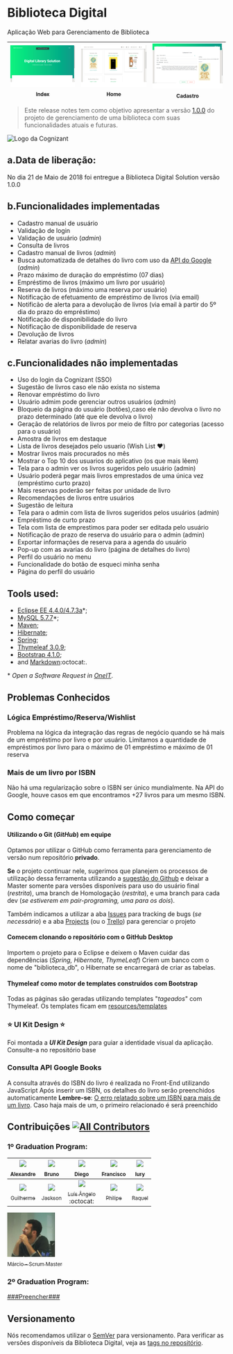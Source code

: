 # Biblioteca Digital
Aplicação Web para Gerenciamento de Biblioteca

| [<img src="index-printscreen.png" width="330px;"/><br /><sub>Index</sub>](index-printscreen.png)<br /> |  [<img src="home-books-printscreen.png" width="330px;"/><br /><sub>Home</sub>](home-books-printscreen.png)<br /> | [<img src="books-new-printscreen.png" width="330px;"/><br /><sub>Cadastro</sub>](books-new-printscreen.png)<br /> | 
| :---: | :---: | :---: |



> Este release notes tem como objetivo apresentar a versão [1.0.0](https://semver.org) do projeto de gerenciamento de uma biblioteca com suas funcionalidades atuais e futuras.

![Logo da Cognizant](https://www.owasp.org/images/5/57/Cognizant.png)

## a.Data de liberação:
No dia 21 de Maio de 2018 foi entregue a Biblioteca Digital Solution versão 1.0.0

## b.Funcionalidades implementadas
  -  Cadastro manual de usuário
  -  Validação de login
  -  Validação de usuário (*admin*)
  -  Consulta de livros
  -  Cadastro manual de livros (*admin*)
  -  Busca automatizada de detalhes do livro com uso da [API do Google](https://developers.google.com/books/) (*admin*)
  -  Prazo máximo de duração do empréstimo (07 dias)
  -  Empréstimo de livros (máximo um livro por usuário)
  -  Reserva de livros (máximo uma reserva por usuário)
  -  Notificação de efetuamento de empréstimo de livros (via email)
  -  Notificão de alerta para a devolução de livros (via email à partir do 5º dia do prazo do empréstimo)
  -  Notificação de disponibilidade do livro
  -  Notificação de disponibilidade de reserva
  -  Devolução de livros
  -  Relatar avarias do livro (*admin*)
  
## c.Funcionalidades não implementadas
  -  Uso do login da Cognizant (SSO)
  -  Sugestão de livros caso ele não exista no sistema
  -  Renovar empréstimo do livro
  -  Usuário admim pode gerenciar outros usuários (*admin*)
  -  Bloqueio da página do usuário (botões),caso ele não devolva o livro no prazo determinado (até que ele devolva o livro)
  -  Geração de relatórios de livros por meio de filtro por categorias (acesso para o usuário)
  -  Amostra de livros em destaque
  -  Lista de livros desejados pelo usuario (Wish List :heart:)
  -  Mostrar livros mais procurados no mês
  -  Mostrar o Top 10 dos usuarios do aplicativo (os que mais lêem)
  -  Tela para o admin ver os livros sugeridos pelo usuário (admin)
  -  Usuário poderá pegar mais livros emprestados de uma única vez (empréstimo curto prazo)
  -  Mais reservas poderão ser feitas por unidade de livro
  -  Recomendações de livros entre usuários
  -  Sugestão de leitura 
  -  Tela para o admin com lista de livros sugeridos pelos usuários (admin)
  -  Empréstimo de curto prazo
  -  Tela com lista de emprestimos para poder ser editada pelo usuário
  -  Notificação de prazo de reserva do usuário para o admin (admin)
  -  Exportar informações de reserva para a agenda do usuário
  -  Pop-up com as avarias do livro (página de detalhes do livro)
  -  Perfil do usuário no menu
  -  Funcionalidade do botão de esqueci minha senha
  -  Página do perfil do usuário  

## **Tools used**:
  - [Eclipse EE 4.4.0/4.7.3a](http://www.eclipse.org/downloads/packages/eclipse-ide-java-ee-developers/oxygen3a)\*;
  - [MySQL 5.7.7](https://www.mysql.com/products/community/)\*;
  - [Maven](https://maven.apache.org/);
  - [Hibernate](http://hibernate.org/);
  - [Spring](https://spring.io/);
  - [Thymeleaf 3.0.9](https://www.thymeleaf.org/download.html);
  - [Bootstrap 4.1.0](https://getbootstrap.com/docs/4.1/getting-started/introduction/);
  - and [Markdown](https://guides.github.com/features/mastering-markdown/):octocat:.
  
  \* *Open a Software Request in [OneIT](https://onecognizant.cognizant.com)*.
  
  
## Problemas Conhecidos
### Lógica Empréstimo/Reserva/Wishlist
 Problema na lógica da integração das regras de negócio quando se há mais de um empréstimo por livro e por usuário.
 Limitamos a quantidade de empréstimos por livro para o máximo de 01 empréstimo e máximo de 01 reserva
   
### Mais de um livro por ISBN 
 Não há uma regularização sobre o ISBN ser único mundialmente. Na API do Google, houve casos em que encontramos +27 livros para um mesmo ISBN.    
 
## Como começar 
#### Utilizando o Git (*GitHub*) em equipe
Optamos por utilizar o GitHub como ferramenta para gerenciamento de versão num repositório **privado**.

**Se** o projeto continuar nele, sugerimos que planejem os processos de utilização dessa ferramenta utilizando a [sugestão do Github](https://guides.github.com/introduction/flow/) e deixar a Master somente para versões disponíveis para uso do usuário final (*restrita*), uma branch de Homologação (*restrita*), e uma branch para cada dev (*se estiverem em pair-programing, uma para os dois*).

Também indicamos a utilizar a aba [Issues](../../issues) para tracking de bugs (*se necessário*) e a aba [Projects](../../projects) (ou o [Trello](http://trello.com/)) para gerenciar o projeto

#### Comecem clonando o repositório com o GitHub Desktop
Importem o projeto para o Eclipse e deixem o Maven cuidar das dependências (*Spring, Hibernate, ThymeLeaf*)
Criem um banco com o nome de "biblioteca_db", o Hibernate se encarregará de criar as tabelas.

#### Thymeleaf como motor de templates construídos com Bootstrap
Todas as páginas são geradas utilizando templates "*tageados*" com Thymeleaf.
Os templates ficam em [resources/templates](https://github.com/guiilhermehn/Biblioteca-digital/tree/master/biblioteca-digital/src/main/resources)

### :star: UI Kit Design :star:
Foi montada a ***UI Kit Design*** para guiar a identidade visual da aplicação.
Consulte-a no repositório base

### Consulta API Google Books
A consulta através do ISBN do livro é realizada no Front-End utilizando JavaScript
Após inserir um ISBN, os detalhes do livro serão preenchidos automaticamente
**Lembre-se**: [O erro relatado sobre um ISBN para mais de um livro](../../#mais-de-um-livro-por-isbn). Caso haja mais de um, o primeiro relacionado é será preenchido

## Contribuições [![All Contributors](https://img.shields.io/badge/all_contributors-10-orange.svg?style=flat-square)](#contributors)
### 1º  Graduation Program:
<!-- ALL-CONTRIBUTORS-LIST:START - Do not remove or modify this section -->
| [<img src="https://avatars2.githubusercontent.com/u/36986045?s=400&v=4" width="110px;"/><br /><sub>Alexandre</sub>](https://github.com/alexandrenunes-cs)<br /> | [<img src="https://avatars0.githubusercontent.com/u/17655232?s=400&v=4" width="110px;"/><br /><sub>Bruno</sub>](https://github.com/brunojsan)<br /> | [<img src="https://avatars3.githubusercontent.com/u/22897211?s=460&v=4" width="110px;"/><br /><sub>Diego</sub>](https://github.com/DiegoMatsuki)<br /> | [<img src="https://avatars3.githubusercontent.com/u/38724994?s=460&v=4" width="110px;"/><br /><sub>Francisco</sub>](https://github.com/franrock)<br /> | [<img src="https://avatars1.githubusercontent.com/u/17627827?s=460&v=4" width="110px;"/><br /><sub>Iury</sub>](https://github.com/Sizzin)<br /> |
 | :---: | :---: | :---: | :---: | :---: |
 | [<img src="https://avatars2.githubusercontent.com/u/26582544?s=460&v=4" width="110px;"/><br /><sub>Guilherme</sub>](https://github.com/guiilhermehn)<br /> | [<img src="https://avatars3.githubusercontent.com/u/13643850?s=460&v=4" width="110px;"/><br /><sub>Jackson</sub>](https://github.com/jacksonsfranca)<br /> | [<img src="https://avatars0.githubusercontent.com/u/22268900?s=460&v=4" width="110px;"/><br /><sub>Luís Ângelo</sub>](https://github.com/luisangelorjr)<br /> :octocat:| [<img src="https://avatars0.githubusercontent.com/u/38658934?s=460&v=4" width="110px;"/><br /><sub>Philipe</sub>](https://github.com/philipe-silva)<br /> | [<img src="https://avatars2.githubusercontent.com/u/38658746?s=460&v=4" width="110px;"/><br /><sub>Raquel</sub>](https://github.com/psousaraquel)<br /> |
 
 
 [<img src="ScrumMaster-Marcio.jpeg" width="110px;"/><br /><sub>Márcio - Scrum Master</sub>](ScrumMaster-Marcio.jpeg)<br />
<!-- ALL-CONTRIBUTORS-LIST:END -->

### 2º Graduation Program:

   [###Preencher###](https://www.linkedin.com/feed/update/activity:6402529056654401536/)

## Versionamento
Nós recomendamos utilizar o [SemVer](http://semver.org/) para versionamento.
Para verificar as versões disponíveis da Biblioteca Digital, veja as [tags no repositório](../../releases).
